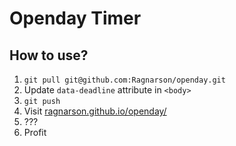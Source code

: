 # Openday Timer

## How to use?

1. `git pull git@github.com:Ragnarson/openday.git`
2. Update `data-deadline` attribute in `<body>`
3. `git push`
4. Visit [ragnarson.github.io/openday/](http://ragnarson.github.io/openday/)
5. ???
6. Profit
